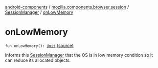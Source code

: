 [android-components](../../index.md) / [mozilla.components.browser.session](../index.md) / [SessionManager](index.md) / [onLowMemory](./on-low-memory.md)

# onLowMemory

`fun onLowMemory(): `[`Unit`](https://kotlinlang.org/api/latest/jvm/stdlib/kotlin/-unit/index.html) [(source)](https://github.com/mozilla-mobile/android-components/blob/master/components/browser/session/src/main/java/mozilla/components/browser/session/SessionManager.kt#L149)

Informs this [SessionManager](index.md) that the OS is in low memory condition so it
can reduce its allocated objects.


